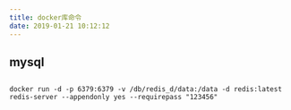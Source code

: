 ```yaml
---
title: docker库命令
date: 2019-01-21 10:12:12
---
```


## mysql

## 
```
docker run -d -p 6379:6379 -v /db/redis_d/data:/data -d redis:latest redis-server --appendonly yes --requirepass "123456"
```